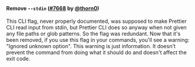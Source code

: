 #### Remove `--stdin` ([#7668](https://github.com/prettier/prettier/pull/7668) by [@thorn0](https://github.com/thorn0))

This CLI flag, never properly documented, was supposed to make Prettier CLI read input from stdin, but Prettier CLI does so anyway when not given any file paths or glob patterns. So the flag was redundant. Now that it's been removed, if you use this flag in your commands, you'll see a warning: "Ignored unknown option". This warning is just information. It doesn't prevent the command from doing what it should do and doesn't affect the exit code.

